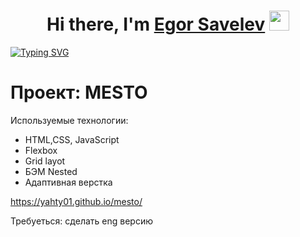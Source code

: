 <h1 align="center">Hi there, I'm <a href="https://daniilshat.ru/" target="_blank">Egor Savelev</a> 
<img src="https://github.com/blackcater/blackcater/raw/main/images/Hi.gif" height="32"/></h1>

<a href="https://git.io/typing-svg"><img src="https://readme-typing-svg.herokuapp.com?font=Fira+Code&pause=1000&color=36BCF75F&background=FFFFFF00&multiline=true&width=700&lines=An+exciting+journey+through+Russia.;this+is+my+first+responsive+site%2C+but+not+the+last+%3A)" alt="Typing SVG" /></a>
# Проект: MESTO

Используемые технологии:
<ul>
<li>HTML,CSS, JavaScript</li>
<li>Flexbox</li>
<li>Grid layot</li>
<li>БЭМ Nested</li>
<li>Адаптивная верстка</li>
</ul>

https://yahty01.github.io/mesto/

Требуеться: сделать eng версию 
